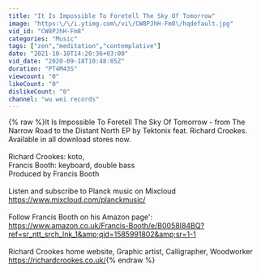 ```yaml
---
title: "It Is Impossible To Foretell The Sky Of Tomorrow"
image: "https:\/\/i.ytimg.com\/vi\/CW8PJhH-Fm8\/hqdefault.jpg"
vid_id: "CW8PJhH-Fm8"
categories: "Music"
tags: ["zen","meditation","contemplative"]
date: "2021-10-10T14:20:36+03:00"
vid_date: "2020-09-18T10:48:05Z"
duration: "PT4M43S"
viewcount: "0"
likeCount: "0"
dislikeCount: "0"
channel: "wu wei records"
---
```

{% raw %}It Is Impossible To Foretell The Sky Of Tomorrow - from The Narrow Road to the Distant North EP by Tektonix feat. Richard Crookes. Available in all download stores now.<br /><br />Richard Crookes: koto,<br />Francis Booth: keyboard, double bass<br />Produced by Francis Booth<br /><br />Listen and subscribe to Planck music on Mixcloud <br /><a rel="nofollow" target="blank" href="https://www.mixcloud.com/planckmusic/">https://www.mixcloud.com/planckmusic/</a><br /><br />Follow Francis Booth on his Amazon page': <br /><a rel="nofollow" target="blank" href="https://www.amazon.co.uk/Francis-Booth/e/B0058I84BQ?ref=sr_ntt_srch_lnk_1&amp;qid=1585991802&amp;sr=1-1">https://www.amazon.co.uk/Francis-Booth/e/B0058I84BQ?ref=sr_ntt_srch_lnk_1&amp;qid=1585991802&amp;sr=1-1</a><br /><br />Richard Crookes home website, Graphic artist, Calligrapher, Woodworker <a rel="nofollow" target="blank" href="https://richardcrookes.co.uk/">https://richardcrookes.co.uk/</a>{% endraw %}
